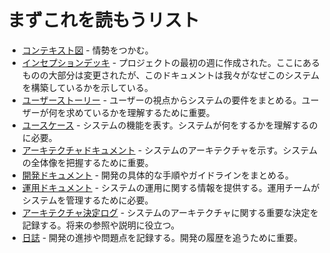 # まずこれを読もうリスト

- [コンテキスト図](./requirements/コンテキスト図.md) - 情勢をつかむ。
- [インセプションデッキ](./requirements/インセプションデッキ.md) - プロジェクトの最初の週に作成された。ここにあるものの大部分は変更されたが、このドキュメントは我々がなぜこのシステムを構築しているかを示している。
- [ユーザーストーリー](./requirements/要件.md) - ユーザーの視点からシステムの要件をまとめる。ユーザーが何を求めているかを理解するために重要。
- [ユースケース](./requirements/要件.md) - システムの機能を表す。システムが何をするかを理解するのに必要。
- [アーキテクチャドキュメント](./development) - システムのアーキテクチャを示す。システムの全体像を把握するために重要。
- [開発ドキュメント](./development) - 開発の具体的な手順やガイドラインをまとめる。
- [運用ドキュメント](./operation) - システムの運用に関する情報を提供する。運用チームがシステムを管理するために必要。
- [アーキテクチャ決定ログ](./adr) - システムのアーキテクチャに関する重要な決定を記録する。将来の参照や説明に役立つ。
- [日誌](./journal) - 開発の進捗や問題点を記録する。開発の履歴を追うために重要。
